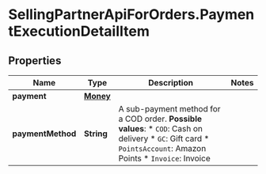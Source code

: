# SellingPartnerApiForOrders.PaymentExecutionDetailItem

## Properties
Name | Type | Description | Notes
------------ | ------------- | ------------- | -------------
**payment** | [**Money**](Money.md) |  | 
**paymentMethod** | **String** | A sub-payment method for a COD order.  **Possible values**: * `COD`: Cash on delivery  * `GC`: Gift card  * `PointsAccount`: Amazon Points * `Invoice`: Invoice | 


